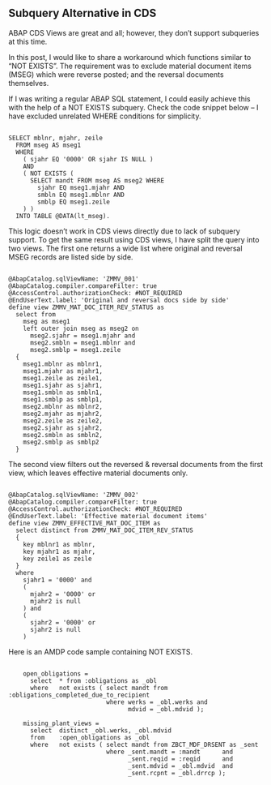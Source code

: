 ## Subquery Alternative in CDS

ABAP CDS Views are great and all; however, they don’t support subqueries at this time. 

In this post, I would like to share a workaround which functions similar to “NOT EXISTS”.
The requirement was to exclude material document items (MSEG) which were reverse posted; and the reversal documents themselves.

If I was writing a regular ABAP SQL statement, 
I could easily achieve this with the help of a NOT EXISTS subquery. Check the code snippet below – I have excluded unrelated WHERE conditions for simplicity.

``` abap

SELECT mblnr, mjahr, zeile 
  FROM mseg AS mseg1 
  WHERE 
    ( sjahr EQ '0000' OR sjahr IS NULL )
    AND
    ( NOT EXISTS (
      SELECT mandt FROM mseg AS mseg2 WHERE
        sjahr EQ mseg1.mjahr AND
        smbln EQ mseg1.mblnr AND
        smblp EQ mseg1.zeile
    ) )
  INTO TABLE @DATA(lt_mseg).

```

This logic doesn’t work in CDS views directly due to lack of subquery support. To get the same result using CDS views, I have split the query into two views. The first one returns a wide list where original and reversal MSEG records are listed side by side.

``` asddls

@AbapCatalog.sqlViewName: 'ZMMV_001'
@AbapCatalog.compiler.compareFilter: true
@AccessControl.authorizationCheck: #NOT_REQUIRED
@EndUserText.label: 'Original and reversal docs side by side'
define view ZMMV_MAT_DOC_ITEM_REV_STATUS as 
  select from 
    mseg as mseg1
    left outer join mseg as mseg2 on
      mseg2.sjahr = mseg1.mjahr and
      mseg2.smbln = mseg1.mblnr and
      mseg2.smblp = mseg1.zeile
  {
    mseg1.mblnr as mblnr1,
    mseg1.mjahr as mjahr1,
    mseg1.zeile as zeile1,
    mseg1.sjahr as sjahr1,
    mseg1.smbln as smbln1,
    mseg1.smblp as smblp1,
    mseg2.mblnr as mblnr2,
    mseg2.mjahr as mjahr2,
    mseg2.zeile as zeile2,
    mseg2.sjahr as sjahr2,
    mseg2.smbln as smbln2,
    mseg2.smblp as smblp2
  }

```

The second view filters out the reversed & reversal documents from the first view, which leaves effective material documents only.

``` asddls

@AbapCatalog.sqlViewName: 'ZMMV_002'
@AbapCatalog.compiler.compareFilter: true
@AccessControl.authorizationCheck: #NOT_REQUIRED
@EndUserText.label: 'Effective material document items'
define view ZMMV_EFFECTIVE_MAT_DOC_ITEM as 
  select distinct from ZMMV_MAT_DOC_ITEM_REV_STATUS
  {
    key mblnr1 as mblnr,
    key mjahr1 as mjahr,
    key zeile1 as zeile
  }
  where
    sjahr1 = '0000' and
    (
      mjahr2 = '0000' or
      mjahr2 is null
    ) and
    (
      sjahr2 = '0000' or
      sjahr2 is null
    )

```

Here is an AMDP code sample containing NOT EXISTS.

``` abap

    open_obligations =
      select  * from :obligations as _obl
      where   not exists ( select mandt from :obligations_completed_due_to_recipient
                           where werks = _obl.werks and
                                 mdvid = _obl.mdvid );

    missing_plant_views =
      select  distinct _obl.werks, _obl.mdvid
      from    :open_obligations as _obl
      where   not exists ( select mandt from ZBCT_MDF_DRSENT as _sent
                           where _sent.mandt = :mandt      and
                                 _sent.reqid = :reqid      and
                                 _sent.mdvid = _obl.mdvid  and
                                 _sent.rcpnt = _obl.drrcp );

```
